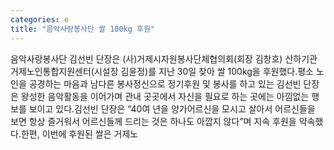```yaml
---
categories: e
title: "음악사랑봉사단 쌀 100kg 후원"
---
```

음악사랑봉사단 김선빈 단장은 (사)거제시자원봉사단체협의회(회장 김창호) 산하기관 거제노인통합지원센터(시설장 김윤정)를 지난 30일 찾아 쌀 100kg을 후원했다.평소 노인을 공경하는 마음과 남다른 봉사정신으로 정기후원 및 봉사를 하고 있는 김선빈 단장은 왕성한 음악활동을 이어가며 관내 곳곳에서 자신을 필요로 하는 곳에는 아낌없는 행보를 보이고 있다.김선빈 단장은 “40여 년을 양가어르신을 모시고 살아서 어르신들을 보면 항상 즐거워서 어르신들께 드리는 것은 하나도 아깝지 않다”며 지속 후원을 약속했다.한편, 이번에 후원된 쌀은 거제노